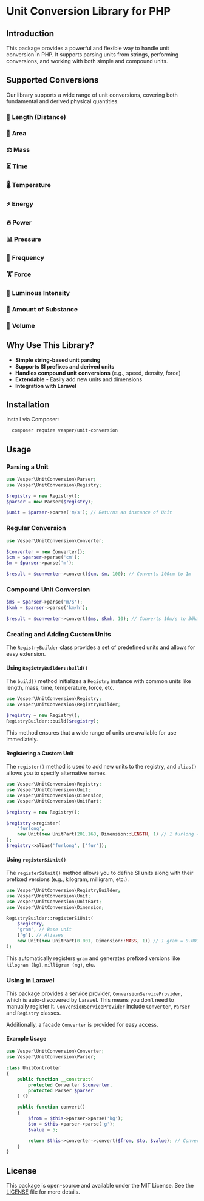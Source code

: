# Unit Conversion Library for PHP

## Introduction

This package provides a powerful and flexible way to handle unit conversion in PHP. It supports parsing units from strings, performing conversions, and working with both simple and compound units.

## Supported Conversions

Our library supports a wide range of unit conversions, covering both fundamental and derived physical quantities.

### 📏 **Length (Distance)**
### 📐 **Area**
### ⚖️ **Mass**
### ⏳ **Time**
### 🌡 **Temperature**
### ⚡ **Energy**
### 🔥 **Power**
### 📊 **Pressure**
### 📡 **Frequency**
### 🏋️ **Force**
### 🔆 **Luminous Intensity**
### 🧪 **Amount of Substance**
### 🥤 **Volume**
## Why Use This Library?

- **Simple string-based unit parsing**
- **Supports SI prefixes and derived units**
- **Handles compound unit conversions** (e.g., speed, density, force)
- **Extendable** - Easily add new units and dimensions
- **Integration with Laravel**

## Installation

Install via Composer:

```sh
  composer require vesper/unit-conversion
```

## Usage

### Parsing a Unit

```php
use Vesper\UnitConversion\Parser;
use Vesper\UnitConversion\Registry;

$registry = new Registry();
$parser = new Parser($registry);

$unit = $parser->parse('m/s'); // Returns an instance of Unit
```

### Regular Conversion

```php
use Vesper\UnitConversion\Converter;

$converter = new Converter();
$cm = $parser->parse('cm');
$m = $parser->parse('m');

$result = $converter->convert($cm, $m, 100); // Converts 100cm to 1m
```

### Compound Unit Conversion

```php
$ms = $parser->parse('m/s');
$kmh = $parser->parse('km/h');

$result = $converter->convert($ms, $kmh, 10); // Converts 10m/s to 36km/h
```

### Creating and Adding Custom Units

The `RegistryBuilder` class provides a set of predefined units and allows for easy extension.

#### Using `RegistryBuilder::build()`

The `build()` method initializes a `Registry` instance with common units like length, mass, time, temperature, force, etc.

```php
use Vesper\UnitConversion\Registry;
use Vesper\UnitConversion\RegistryBuilder;

$registry = new Registry();
RegistryBuilder::build($registry);
```

This method ensures that a wide range of units are available for use immediately.

#### Registering a Custom Unit

The `register()` method is used to add new units to the registry, and `alias()` allows you to specify alternative names.

```php
use Vesper\UnitConversion\Registry;
use Vesper\UnitConversion\Unit;
use Vesper\UnitConversion\Dimension;
use Vesper\UnitConversion\UnitPart;

$registry = new Registry();

$registry->register(
    'furlong',
    new Unit(new UnitPart(201.168, Dimension::LENGTH, 1) // 1 furlong = 201.168 meter
);
$registry->alias('furlong', ['fur']);
```

#### Using `registerSiUnit()`

The `registerSiUnit()` method allows you to define SI units along with their prefixed versions (e.g., kilogram, milligram, etc.).

```php
use Vesper\UnitConversion\RegistryBuilder;
use Vesper\UnitConversion\Unit;
use Vesper\UnitConversion\UnitPart;
use Vesper\UnitConversion\Dimension;

RegistryBuilder::registerSiUnit(
    $registry,
    'gram', // Base unit
    ['g'], // Aliases
    new Unit(new UnitPart(0.001, Dimension::MASS, 1)) // 1 gram = 0.001 kilogram
);
```

This automatically registers `gram` and generates prefixed versions like `kilogram (kg)`, `milligram (mg)`, etc.

### Using in Laravel

This package provides a service provider, `ConversionServiceProvider`, which is auto-discovered by Laravel. This means you don’t need to manually register it.
`ConversionServiceProvider` include `Converter`, `Parser` and `Registry` classes.

Additionally, a facade `Converter` is provided for easy access.

#### Example Usage

```php
use Vesper\UnitConversion\Converter;
use Vesper\UnitConversion\Parser;

class UnitController
{
    public function __construct(
        protected Converter $converter,
        protected Parser $parser
    ) {}

    public function convert()
    {
        $from = $this->parser->parse('kg');
        $to = $this->parser->parse('g');
        $value = 5;

        return $this->converter->convert($from, $to, $value); // Converts 5kg to 5000g
    }
}
```

## License

This package is open-source and available under the MIT License. See the [LICENSE](./LICENSE) file for more details.

